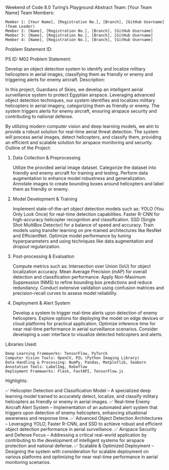 Weekend of Code 8.0
Turing’s Playground Abstract
Team: [Your Team Name]
Team Members:

    Member 1: [Your Name], [Registration No.], [Branch], [GitHub Username] (Team Leader)
    Member 2: [Name], [Registration No.], [Branch], [GitHub Username]
    Member 3: [Name], [Registration No.], [Branch], [GitHub Username]
    Member 4: [Name], [Registration No.], [Branch], [GitHub Username]

Problem Statement ID:

PS ID: M02
Problem Statement:

Develop an object detection system to identify and localize military helicopters in aerial images, classifying them as friendly or enemy and triggering alerts for enemy aircraft.
Description:

In this project, Guardians of Skies, we develop an intelligent aerial surveillance system to protect Egyptian airspace.  Leveraging advanced object detection techniques, our system identifies and localizes military helicopters in aerial imagery, categorizing them as friendly or enemy.  The system triggers alerts for enemy aircraft, ensuring airspace security and contributing to national defense.

By utilizing modern computer vision and deep learning models, we aim to provide a robust solution for real-time aerial threat detection. The system will process aerial images, detect helicopters, and classify them, providing an efficient and scalable solution for airspace monitoring and security.
Outline of the Project:
1. Data Collection & Preprocessing

    Utilize the provided aerial image dataset.
    Categorize the dataset into friendly and enemy aircraft for training and testing.
    Perform data augmentation to enhance model robustness and generalization.
    Annotate images to create bounding boxes around helicopters and label them as friendly or enemy.

2. Model Development & Training

    Implement state-of-the-art object detection models such as:
        YOLO (You Only Look Once) for real-time detection capabilities.
        Faster R-CNN for high-accuracy helicopter recognition and classification.
        SSD (Single Shot MultiBox Detector) for a balance of speed and accuracy.
    Train models using transfer learning on pre-trained architectures like ResNet and EfficientNet.
    Optimize model performance by tuning hyperparameters and using techniques like data augmentation and dropout regularization.

3. Post-processing & Evaluation

    Compute metrics such as:
        Intersection over Union (IoU) for object localization accuracy.
        Mean Average Precision (mAP) for overall detection and classification performance.
    Apply Non-Maximum Suppression (NMS) to refine bounding box predictions and reduce redundancy.
    Conduct extensive validation using confusion matrices and precision-recall curves to assess model reliability.

4. Deployment & Alert System

    Develop a system to trigger real-time alerts upon detection of enemy helicopters.
    Explore options for deploying the model on edge devices or cloud platforms for practical application.
    Optimize inference time for near real-time performance in aerial surveillance scenarios.
    Consider developing a user interface to visualize detected helicopters and alerts.

Libraries Used:

    Deep Learning Frameworks: TensorFlow, PyTorch
    Computer Vision Tools: OpenCV, PIL (Python Imaging Library)
    Data Handling & Processing: NumPy, Pandas, Matplotlib, Seaborn
    Annotation Tools: LabelImg, Roboflow
    Deployment Frameworks: Flask, FastAPI, TensorFlow.js

Highlights:

✅ Helicopter Detection and Classification Model – A specialized deep learning model trained to accurately detect, localize, and classify military helicopters as friendly or enemy in aerial images.
✅ Real-time Enemy Aircraft Alert System – Implementation of an automated alert system that triggers upon detection of enemy helicopters, enhancing situational awareness and response time.
✅ Advanced Object Detection Architectures – Leveraging YOLO, Faster R-CNN, and SSD to achieve robust and efficient object detection performance in aerial surveillance.
✅ Airspace Security and Defense Focus – Addressing a critical real-world application by contributing to the development of intelligent systems for airspace protection and national defense.
✅ Scalable & Optimized Deployment – Designing the system with consideration for scalable deployment on various platforms and optimizing for near real-time performance in aerial monitoring scenarios.

